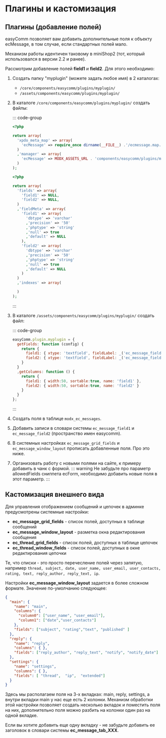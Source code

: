# Плагины и кастомизация

## Плагины (добавление полей)

easyComm позволяет вам добавить дополнительные поля к объекту ecMessage, в том случае, если стандартных полей мало.

Механизм работы идентичен таковому в miniShop2 (тот, который использовался в версии 2.2 и ранее).

Рассмотрим добавление полей **field1** и **field2**. Для этого необходимо:

1. Создать папку "myplugin" (можете задать любое имя) в 2 каталогах:
    - `/core/components/easycomm/plugins/myplugin/`
    - `/assets/components/easycomm/plugins/myplugin/`

2. В каталоге `/core/components/easycomm/plugins/myplugin/` создать файлы:

    ::: code-group
    ```php [index.php]
    <?php

    return array(
      'xpdo_meta_map' => array(
        'ecMessage' => require_once dirname(__FILE__) .'/ecmessage.map.inc.php'
      )
      ,'manager' => array(
        'ecMessage' => MODX_ASSETS_URL . 'components/easycomm/plugins/myplugin/ecmessage.js'
      )
    );
    ```

    ```php [ecmessage.map.inc.php]
    <?php

    return array(
      'fields' => array(
        'field1' => NULL,
        'field2' => NULL,
      )
      ,'fieldMeta' => array(
        'field1' => array(
          'dbtype' => 'varchar'
          ,'precision' => '50'
          ,'phptype' => 'string'
          ,'null' => true
          ,'default' => NULL
        ),
        'field2' => array(
          'dbtype' => 'varchar'
          ,'precision' => '50'
          ,'phptype' => 'string'
          ,'null' => true
          ,'default' => NULL
        )
      )
      ,'indexes' => array(

      )
    );
    ```
    :::

3. В каталоге `/assets/components/easycomm/plugins/myplugin/` создать файл:

    ::: code-group
    ```js [ecmessage.js]
    easyComm.plugin.myplugin = {
      getFields: function (config) {
        return {
          field1: { xtype: 'textfield', fieldLabel: _('ec_message_field1'), anchor: '99%' },
          field2: { xtype: 'textfield', fieldLabel: _('ec_message_field2'), anchor: '99%' },
        }
      }
      ,getColumns: function () {
        return {
          field1: { width:50, sortable:true, name: 'field1' },
          field2: { width:50, sortable:true, name: 'field2' }
        }
      }
    };
    ```
    :::

4. Создать поля в таблице `modx_ec_messages`.
5. Добавить записи в словари системы `ec_message_field1` и `ec_message_field2` (пространство имен easycomm).
6. В системных настройках `ec_message_grid_fields` и `ec_message_window_layout` прописать добавленные поля. Про это ниже.
7. Организовать работу с новыми полями на сайте, к примеру добавить в чанк с формой.
    ::: warning
    Не забудьте про параметр allowedFields сниппета ecForm, необходимо добавить новые поля в этот параметр.
    :::

## Кастомизация внешнего вида

Для управления отображением сообщений и цепочек в админке предусмотрены системные настройки:

- **ec_message_grid_fields** - список полей, доступных в таблице сообщений
- **ec_message_window_layout** - разметка окна редактирования сообщения
- **ec_thread_grid_fields** - список полей, доступных в таблице цепочек
- **ec_thread_window_fields** - список полей, доступных в окне редактирования цепочки

Те, что списки - это просто перечесление полей через запятую, например `thread, subject, date, user_name, user_email, user_contacts, rating, text, reply_author, reply_text, ip`.

Настройки **ec_message_window_layout** задается в более сложном формате. Значение по-умолчанию следующее:

```json
{
  "main": {
    "name": "main",
    "columns": {
      "column0": ["user_name", "user_email"],
      "column1": ["date","user_contacts"]
    },
    "fields": ["subject", "rating","text", "published" ]
  },
  "reply": {
    "name": "reply",
    "columns": { },
    "fields": ["reply_author", "reply_text", "notify", "notify_date"]
  },
  "settings": {
    "name": "settings",
    "columns": { },
    "fields": [ "thread",  "ip",  "extended"]
  }
}
```

Здесь мы располагаем поля на 3-х вкладках: main, reply, settings, а внутри вкладки main у нас еще есть 2 колонки. Механизм обработки этой настройки позволяет создать несколько вкладок и поместить поля на них, дополнительно поля можно разбить на колонки один раз на одной вкладке.

Если вы хотите добавить еще одну вкладку - не забудьте добавить ее заголовок в словари системы **ec_message_tab_XXX**.
